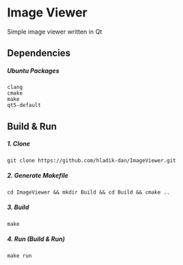 # Image Viewer
Simple image viewer written in Qt

## Dependencies
##### Ubuntu Packages
```
clang
cmake
make
qt5-default
```

## Build & Run
##### 1. Clone
```shell
git clone https://github.com/hladik-dan/ImageViewer.git
```
##### 2. Generate Makefile
```shell
cd ImageViewer && mkdir Build && cd Build && cmake ..
```
##### 3. Build
```shell
make
```
##### 4. Run (Build & Run)
```shell
make run
```
